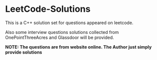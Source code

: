 # LeetCode-Solutions

This is a C++ solution set for questions appeared on leetcode.

Also some interview questions solutions collected from OnePointThreeAcres and Glassdoor will be provided.

**NOTE: The questions are from website online. The Author just simply provide solutions**
